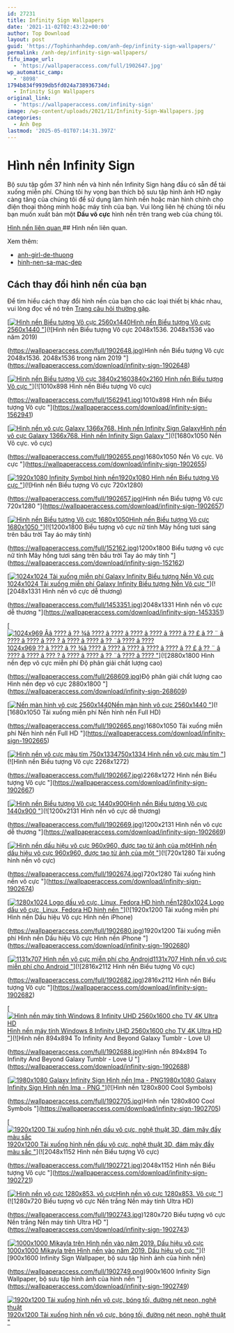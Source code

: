 ```yaml
---
id: 27231
title: Infinity Sign Wallpapers
date: '2021-11-02T02:43:22+00:00'
author: Top Download
layout: post
guid: 'https://Tophinhanhdep.com/anh-dep/infinity-sign-wallpapers/'
permalink: /anh-dep/infinity-sign-wallpapers/
fifu_image_url:
  - 'https://wallpaperaccess.com/full/1902647.jpg'
wp_automatic_camp:
  - '8098'
1794b834f9939db5fd024a738936734d:
  - Infinity Sign Wallpapers
original_link:
  - 'https://wallpaperaccess.com/infinity-sign'
image: /wp-content/uploads/2021/11/Infinity-Sign-Wallpapers.jpg
categories:
  - Ảnh Đẹp
lastmod: '2025-05-01T07:14:31.397Z'
---
```

# Hình nền Infinity Sign

Bộ sưu tập gồm 37 hình nền và hình nền Infinity Sign hàng đầu có sẵn để tải xuống miễn phí. Chúng tôi hy vọng bạn thích bộ sưu tập hình ảnh HD ngày càng tăng của chúng tôi để sử dụng làm hình nền hoặc màn hình chính cho điện thoại thông minh hoặc máy tính của bạn. Vui lòng liên hệ chúng tôi nếu bạn muốn xuất bản một **Dấu vô cực** hình nền trên trang web của chúng tôi.

[Hình nền liên quan ](#related) ## Hình nền liên quan.

   
 Xem thêm:

   
- [anh-girl-de-thuong](https://tophinhanhdep.com/gai-xinh/anh-girl-de-thuong/)
- [hinh-nen-sa-mac-dep](https://tophinhanhdep.com/hinh-nen-dep/hinh-nen-sa-mac-dep/)

## Cách thay đổi hình nền của bạn

Để tìm hiểu cách thay đổi hình nền của bạn cho các loại thiết bị khác nhau, vui lòng đọc về nó trên [Trang câu hỏi thường gặp](https://tophinhanhdep.com/faq/).

  
[[![Hình nền Biểu tượng Vô cực 2560x1440](https://wallpaperaccess.com/full/1902647.jpg)Hình nền Biểu tượng Vô cực 2560x1440 "](https://wallpaperaccess.com/download/infinity-sign-1902647)](![Hình nền Biểu tượng Vô cực 2048x1536.  2048x1536 vào năm 2019)

(https://wallpaperaccess.com/full/1902648.jpg)Hình nền Biểu tượng Vô cực 2048x1536. 2048x1536 trong năm 2019 "](https://wallpaperaccess.com/download/infinity-sign-1902648)

[[![Hình nền Biểu tượng Vô cực 3840x2160](https://wallpaperaccess.com/full/1563013.jpg)3840x2160 Hình nền Biểu tượng Vô cực "](https://wallpaperaccess.com/download/infinity-sign-1563013)](![1010x898 Hình nền Biểu tượng Vô cực)

(https://wallpaperaccess.com/full/1562941.jpg)1010x898 Hình nền Biểu tượng Vô cực "](https://wallpaperaccess.com/download/infinity-sign-1562941)

[[![Hình nền vô cực Galaxy 1366x768.  Hình nền Infinity Sign Galaxy](https://wallpaperaccess.com/full/1902652.jpg)Hình nền vô cực Galaxy 1366x768. Hình nền Infinity Sign Galaxy "](https://wallpaperaccess.com/download/infinity-sign-1902652)](![1680x1050 Nền Vô cực.  vô cực)

(https://wallpaperaccess.com/full/1902655.png)1680x1050 Nền Vô cực. Vô cực "](https://wallpaperaccess.com/download/infinity-sign-1902655)

[[![1920x1080 Infinity Symbol hình nền](https://wallpaperaccess.com/full/1902656.jpg)1920x1080 Hình nền Biểu tượng Vô cực "](https://wallpaperaccess.com/download/infinity-sign-1902656)](![Hình nền Biểu tượng Vô cực 720x1280)

(https://wallpaperaccess.com/full/1902657.jpg)Hình nền Biểu tượng Vô cực 720x1280 "](https://wallpaperaccess.com/download/infinity-sign-1902657)

[[![Hình nền Biểu tượng Vô cực 1680x1050](https://wallpaperaccess.com/full/1902659.jpg)Hình nền Biểu tượng Vô cực 1680x1050 "](https://wallpaperaccess.com/download/infinity-sign-1902659)](![1200x1800 Biểu tượng vô cực nữ tính Mây hồng tươi sáng trên bầu trời Tay áo máy tính)

(https://wallpaperaccess.com/full/152162.jpg)1200x1800 Biểu tượng vô cực nữ tính Mây hồng tươi sáng trên bầu trời Tay áo máy tính "](https://wallpaperaccess.com/download/infinity-sign-152162)

[[![1024x1024 Tải xuống miễn phí Galaxy Infinity Biểu tượng Nền Vô cực](https://wallpaperaccess.com/full/1902660.jpg)1024x1024 Tải xuống miễn phí Galaxy Infinity Biểu tượng Nền Vô cực "](https://wallpaperaccess.com/download/infinity-sign-1902660)](![2048x1331 Hình nền vô cực dễ thương)

(https://wallpaperaccess.com/full/1453351.jpg)2048x1331 Hình nền vô cực dễ thương "](https://wallpaperaccess.com/download/infinity-sign-1453351)

[[![1024x969 Ââ ????  â ?? ¾â ???? â ???? â ???? â ???? â ???? â ?? £ â ?? ¨ â ???? â ???? â ??? ?  â ???? â ???? â ?? ¨â ???? â ????](https://wallpaperaccess.com/full/1902662.jpg)1024x969 ?? â ???? â ?? ¾â ???? â ???? â ???? â ???? â ???? â ?? £ â ?? ¨ â ???? â ???? â ??? ? â ???? â ???? â ?? ¨â ???? â ???? "](https://wallpaperaccess.com/download/infinity-sign-1902662)](![2880x1800 Hình nền đẹp vô cực miễn phí Độ phân giải chất lượng cao)

(https://wallpaperaccess.com/full/268609.jpg)Độ phân giải chất lượng cao Hình nền đẹp vô cực 2880x1800 "](https://wallpaperaccess.com/download/infinity-sign-268609)

[[![Nền màn hình vô cực 2560x1440](https://wallpaperaccess.com/full/1902664.jpg)Nền màn hình vô cực 2560x1440 "](https://wallpaperaccess.com/download/infinity-sign-1902664)](![1680x1050 Tải xuống miễn phí Nền hình nền Full HD)

(https://wallpaperaccess.com/full/1902665.png)1680x1050 Tải xuống miễn phí Nền hình nền Full HD "](https://wallpaperaccess.com/download/infinity-sign-1902665)

[[![Hình nền vô cực màu tím 750x1334](https://wallpaperaccess.com/full/1902666.jpg)750x1334 Hình nền vô cực màu tím "](https://wallpaperaccess.com/download/infinity-sign-1902666)](![Hình nền Biểu tượng Vô cực 2268x1272)

(https://wallpaperaccess.com/full/1902667.jpg)2268x1272 Hình nền Biểu tượng Vô cực "](https://wallpaperaccess.com/download/infinity-sign-1902667)

[[![Hình nền Biểu tượng Vô cực 1440x900](https://wallpaperaccess.com/full/1902668.png)Hình nền Biểu tượng Vô cực 1440x900 "](https://wallpaperaccess.com/download/infinity-sign-1902668)](![1200x2131 Hình nền vô cực dễ thương)

(https://wallpaperaccess.com/full/1902669.jpg)1200x2131 Hình nền vô cực dễ thương "](https://wallpaperaccess.com/download/infinity-sign-1902669)

[[![Hình nền dấu hiệu vô cực 960x960, được tạo từ ảnh của một](https://wallpaperaccess.com/full/1902670.jpg)Hình nền dấu hiệu vô cực 960x960, được tạo từ ảnh của một "](https://wallpaperaccess.com/download/infinity-sign-1902670)](![720x1280 Tải xuống hình nền vô cực)

(https://wallpaperaccess.com/full/1902674.jpg)720x1280 Tải xuống hình nền vô cực "](https://wallpaperaccess.com/download/infinity-sign-1902674)

[[![1280x1024 Logo dấu vô cực, Linux, Fedora HD hình nền](https://wallpaperaccess.com/full/1902675.jpg)1280x1024 Logo dấu vô cực, Linux, Fedora HD hình nền "](https://wallpaperaccess.com/download/infinity-sign-1902675)](![1920x1200 Tải xuống miễn phí Hình nền Dấu hiệu Vô cực Hình nền iPhone)

(https://wallpaperaccess.com/full/1902680.jpg)1920x1200 Tải xuống miễn phí Hình nền Dấu hiệu Vô cực Hình nền iPhone "](https://wallpaperaccess.com/download/infinity-sign-1902680)

[[![1131x707 Hình nền vô cực miễn phí cho Android](https://wallpaperaccess.com/full/268633.jpg)1131x707 Hình nền vô cực miễn phí cho Android "](https://wallpaperaccess.com/download/infinity-sign-268633)](![2816x2112 Hình nền Biểu tượng Vô cực)

(https://wallpaperaccess.com/full/1902682.jpg)2816x2112 Hình nền Biểu tượng Vô cực "](https://wallpaperaccess.com/download/infinity-sign-1902682)

[[![Hình nền máy tính Windows 8 Infinity UHD 2560x1600 cho TV 4K Ultra HD](https://wallpaperaccess.com/full/1902684.jpg)Hình nền máy tính Windows 8 Infinity UHD 2560x1600 cho TV 4K Ultra HD "](https://wallpaperaccess.com/download/infinity-sign-1902684)](![Hình nền 894x894 To Infinity And Beyond Galaxy Tumblr - Love U)

(https://wallpaperaccess.com/full/1902688.jpg)Hình nền 894x894 To Infinity And Beyond Galaxy Tumblr - Love U "](https://wallpaperaccess.com/download/infinity-sign-1902688)

[[![1980x1080 Galaxy Infinity Sign Hình nền Ima - PNG](https://wallpaperaccess.com/full/1902703.jpg)1980x1080 Galaxy Infinity Sign Hình nền Ima - PNG "](https://wallpaperaccess.com/download/infinity-sign-1902703)](![Hình nền 1280x800 Cool Symbols)

(https://wallpaperaccess.com/full/1902705.jpg)Hình nền 1280x800 Cool Symbols "](https://wallpaperaccess.com/download/infinity-sign-1902705)

[[![1920x1200 Tải xuống hình nền dấu vô cực, nghệ thuật 3D, đám mây đầy màu sắc](https://wallpaperaccess.com/full/1902706.jpg)1920x1200 Tải xuống hình nền dấu vô cực, nghệ thuật 3D, đám mây đầy màu sắc "](https://wallpaperaccess.com/download/infinity-sign-1902706)](![2048x1152 Hình nền Biểu tượng Vô cực)

(https://wallpaperaccess.com/full/1902721.jpg)2048x1152 Hình nền Biểu tượng Vô cực "](https://wallpaperaccess.com/download/infinity-sign-1902721)

[[![Hình nền vô cực 1280x853.  vô cực](https://wallpaperaccess.com/full/1902741.jpg)Hình nền vô cực 1280x853. Vô cực "](https://wallpaperaccess.com/download/infinity-sign-1902741)](![1280x720 Biểu tượng vô cực Nền trắng Nền máy tính Ultra HD)

(https://wallpaperaccess.com/full/1902743.jpg)1280x720 Biểu tượng vô cực Nền trắng Nền máy tính Ultra HD "](https://wallpaperaccess.com/download/infinity-sign-1902743)

[[![1000x1000 Mikayla trên Hình nền vào năm 2019. Dấu hiệu vô cực](https://wallpaperaccess.com/full/1902748.jpg)1000x1000 Mikayla trên Hình nền vào năm 2019. Dấu hiệu vô cực "](https://wallpaperaccess.com/download/infinity-sign-1902748)](![900x1600 Infinity Sign Wallpaper, bộ sưu tập hình ảnh của hình nền)

(https://wallpaperaccess.com/full/1902749.png)900x1600 Infinity Sign Wallpaper, bộ sưu tập hình ảnh của hình nền "](https://wallpaperaccess.com/download/infinity-sign-1902749)

[![1920x1200 Tải xuống hình nền vô cực, bóng tối, đường nét neon, nghệ thuật](https://wallpaperaccess.com/full/1902761.jpg)1920x1200 Tải xuống hình nền vô cực, bóng tối, đường nét neon, nghệ thuật "](https://wallpaperaccess.com/download/infinity-sign-1902761)
